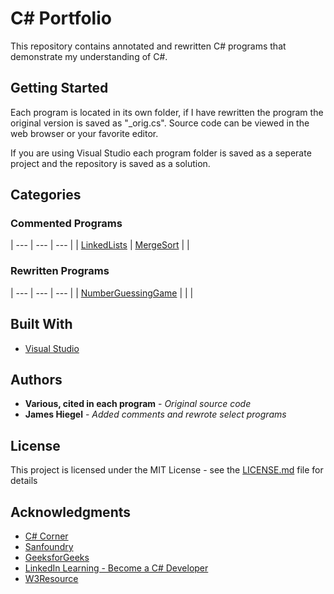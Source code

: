 # C# Portfolio

This repository contains annotated and rewritten C# programs that demonstrate my understanding of C#.

## Getting Started

Each program is located in its own folder, if I have rewritten the program the original version is saved as "\_orig.cs". Source code can be viewed in the web browser or your favorite editor.

If you are using Visual Studio each program folder is saved as a seperate project and the repository is saved as a solution.

## Categories

### Commented Programs

| --- |	--- | --- |
| [LinkedLists](https://github.com/JamesHiegel/CSharp_Portfolio/blob/master/LinkedLists) | [MergeSort](https://github.com/JamesHiegel/CSharp_Portfolio/tree/master/MergeSort) | |

### Rewritten Programs

| --- |	--- | --- |
| [NumberGuessingGame](https://github.com/JamesHiegel/CSharp_Portfolio/tree/master/NumberGuessingGame) | | |

## Built With

* [Visual Studio](https://visualstudio.microsoft.com/)

## Authors

* **Various, cited in each program** - *Original source code*
* **James Hiegel** - *Added comments and rewrote select programs*

## License

This project is licensed under the MIT License - see the [LICENSE.md](LICENSE.md) file for details

## Acknowledgments

* [C# Corner](https://www.c-sharpcorner.com/)
* [Sanfoundry](https://www.sanfoundry.com/)
* [GeeksforGeeks](https://www.geeksforgeeks.org/)
* [LinkedIn Learning - Become a C# Developer](https://www.linkedin.com/learning/paths/become-a-c-developer)
* [W3Resource](https://www.w3resource.com/csharp-exercises/)

